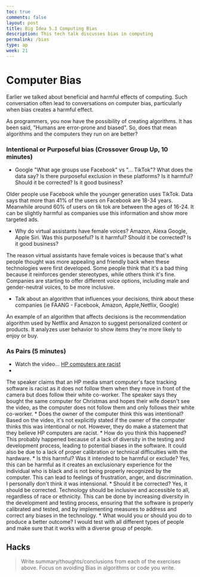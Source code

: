 ```yaml
---
toc: true
comments: false
layout: post
title: Big Idea 5.3 Computing Bias
description: This tech talk discusses bias in computing
permalink: /bias
type: ap
week: 21
---
```


# Computer Bias
Earlier we talked about beneficial and harmful effects of computing.  Such conversation often lead to conversations on computer bias, particularly when bias creates a harmful effect.

As programmers, you now have the possibility of creating algorithms.  It has been said, "Humans are error-prone and biased".  So, does that mean algorithms and the computers they run on are better?


### Intentional or Purposeful bias (Crossover Group Up, 10 minutes)
* Google "What age groups use Facebook" vs "... TikTok"?  What does the data say?  Is there purposeful exclusion in these platforms?  Is it harmful?  Should it be corrected?  Is it good business?

Older people use Facebook while the younger generation uses TikTok. Data says that more than 41% of the users on Facebook are 18-34 years. Meanwhile around 60% of users on tik tok are between the ages of 16-24. It can be slightly harmful as companies use this information and show more targeted ads.

* Why do virtual assistants have female voices? Amazon, Alexa Google, Apple Siri. Was this purposeful?  Is it harmful?  Should it be corrected?  Is it good business?

The reason virtual assistants have female voices is because that's what people thought was more appealing and friendly back when these technologies were first developed. Some people think that it's a bad thing because it reinforces gender stereotypes, while others think it's fine. Companies are starting to offer different voice options, including male and gender-neutral voices, to be more inclusive.

* Talk about an algorithm that influences your decisions, think about these companies (ie FAANG - Facebook, Amazon, Apple,Netflix, Google)

An example of an algorithm that affects decisions is the recommendation algorithm used by Netflix and Amazon to suggest personalized content or products. It analyzes user behavior to show items they're more likely to enjoy or buy.

### As Pairs (5 minutes)
* Watch the video... [HP computers are racist](https://www.youtube.com/watch?v=t4DT3tQqgRM)
* 
The speaker claims that an HP media smart computer's face tracking software is racist as it does not follow them when they move in front of the camera but does follow their white co-worker. The speaker says they bought the same computer for Christmas and hopes their wife doesn't see the video, as the computer does not follow them and only follows their white co-worker.
    * Does the owner of the computer think this was intentional?
Based on the video, it's not explicitly stated if the owner of the computer thinks this was intentional or not. However, they do make a statement that they believe HP computers are racist.
    * How do you think this happened?
This probably happened because of a lack of diversity in the testing and development process, leading to potential biases in the software. It could also be due to a lack of proper calibration or technical difficulties with the hardware.
    * Is this harmful?  Was it intended to be harmful or exclude?
Yes, this can be harmful as it creates an exclusionary experience for the individual who is black and is not being properly recognized by the computer. This can lead to feelings of frustration, anger, and discrimination. I personally don't think it was intensional.
    * Should it be corrected?
Yes, it should be corrected. Technology should be inclusive and accessible to all, regardless of race or ethnicity. This can be done by increasing diversity in the development and testing process, ensuring that the software is properly calibrated and tested, and by implementing measures to address and correct any biases in the technology.
    * What would you or should you do to produce a better outcome?
I would test with all different types of people and make sure that it works with a diverse group of people.

## Hacks
> Write summary/thoughts/conclusions from each of the exercises above.  Focus on avoiding Bias in algorithms or code you write.
